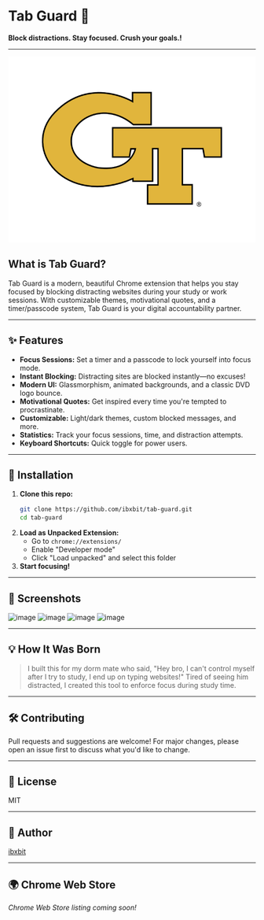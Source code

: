  # Tab Guard 🔐 
 
**Block distractions. Stay focused. Crush your goals.!**  
                 
---              
              
![Tab Guard Logo](assets/tab-guard-logo.png)          
      
## What is Tab Guard?  
Tab Guard is a modern, beautiful Chrome extension that helps you stay focused by blocking distracting websites during your study or work sessions. With customizable themes, motivational quotes, and a timer/passcode system, Tab Guard is your digital accountability partner.         
                            
---                                             
       
## ✨ Features                                          
- **Focus Sessions:** Set a timer and a passcode to lock yourself into focus mode.                                              
- **Instant Blocking:** Distracting sites are blocked instantly—no excuses!                                            
- **Modern UI:** Glassmorphism, animated backgrounds, and a classic DVD logo bounce.                  
- **Motivational Quotes:** Get inspired every time you're tempted to procrastinate.                  
- **Customizable:** Light/dark themes, custom blocked messages, and more.                                  
- **Statistics:** Track your focus sessions, time, and distraction attempts.                                        
- **Keyboard Shortcuts:** Quick toggle for power users.                           
                          
---                 
   
                       
                 
## 🚀 Installation      
1. **Clone this repo:**     
   ```bash  
   git clone https://github.com/ibxbit/tab-guard.git    
   cd tab-guard   
   ```
2. **Load as Unpacked Extension:**
   - Go to `chrome://extensions/`
   - Enable "Developer mode"
   - Click "Load unpacked" and select this folder
3. **Start focusing!**

---

## 📸 Screenshots
![image](https://github.com/user-attachments/assets/d269cbd9-06c6-4d85-9636-560894b2640a) 
![image](https://github.com/user-attachments/assets/e1bd22b3-7dbb-46cf-97c1-4cc4371e3e4e)
![image](https://github.com/user-attachments/assets/ca94637d-2216-4274-9c1f-cb78446b0737)
![image](https://github.com/user-attachments/assets/dcd55868-e5d7-4c89-a6cb-915745d6d231)



---

## 💡 How It Was Born
> I built this for my dorm mate who said, "Hey bro, I can't control myself after I try to study, I end up on typing websites!" Tired of seeing him distracted, I created this tool to enforce focus during study time.

--- 

## 🛠️ Contributing 
Pull requests and suggestions are welcome! For major changes, please open an issue first to discuss what you'd like to change.

---

## 📄 License
MIT

---

## 👤 Author
[ibxbit](https://github.com/ibxbit)

---

## 🌍 Chrome Web Store
_Chrome Web Store listing coming soon!_
